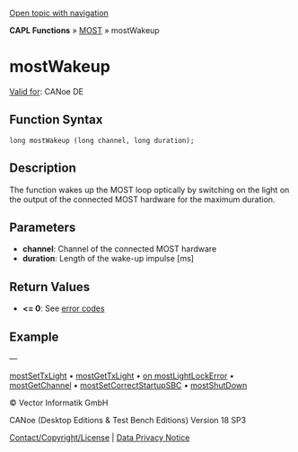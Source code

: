 [Open topic with navigation](../../../../../CANoeDEFamily.htm#Topics/CAPLFunctions/MOST/Functions/CAPLfunctionMOSTWakeup.md)

**CAPL Functions** » [MOST](../CAPLfunctionsMOSTOverview.md) » mostWakeup

# mostWakeup

[Valid for](../../../Shared/FeatureAvailability.md): CANoe DE

## Function Syntax

```
long mostWakeup (long channel, long duration);
```

## Description

The function wakes up the MOST loop optically by switching on the light on the output of the connected MOST hardware for the maximum duration.

## Parameters

- **channel**: Channel of the connected MOST hardware
- **duration**: Length of the wake-up impulse [ms]

## Return Values

- **<= 0**: See [error codes](../CAPLfunctionsMOSTErrorCodes.md)

## Example

—

[mostSetTxLight](CAPLfunctionMOSTSetTxLight.md) • [mostGetTxLight](CAPLfunctionMOSTGetTxLight.md) • [on mostLightLockError](../EventProcedures/CAPLfunctionOnMOSTLightLockError.md) • [mostGetChannel](CAPLfunctionMOSTGetChannel.md) • [mostSetCorrectStartupSBC](CAPLfunctionMOSTSetCorrectStartupSBC.md) • [mostShutDown](CAPLfunctionMOSTShutDown.md)

© Vector Informatik GmbH

CANoe (Desktop Editions & Test Bench Editions) Version 18 SP3

[Contact/Copyright/License](../../../Shared/ContactCopyrightLicense.md) | [Data Privacy Notice](https://www.vector.com/int/en/company/get-info/privacy-policy/)